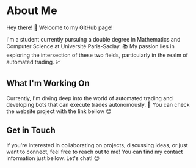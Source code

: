# About Me

Hey there! 👋 Welcome to my GitHub page! 

I'm a student currently pursuing a double degree in Mathematics and Computer Science at Université Paris-Saclay. 📚 My passion lies in exploring the intersection of these two fields, particularly in the realm of automated trading. 💹

## What I'm Working On

Currently, I'm diving deep into the world of automated trading and developing bots that can execute trades autonomously. 🤖 You can check the website project with the link bellow 😊

## Get in Touch

If you're interested in collaborating on projects, discussing ideas, or just want to connect, feel free to reach out to me! You can find my contact information just bellow. Let's chat! 😊
